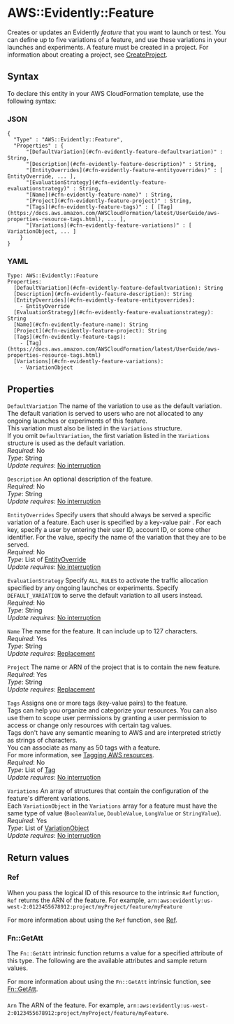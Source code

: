 # AWS::Evidently::Feature<a name="aws-resource-evidently-feature"></a>

Creates or updates an Evidently _feature_ that you want to launch or test\. You can define up to five variations of a feature, and use these variations in your launches and experiments\. A feature must be created in a project\. For information about creating a project, see [CreateProject](https://docs.aws.amazon.com/cloudwatchevidently/latest/APIReference/API_CreateProject.html)\.

## Syntax<a name="aws-resource-evidently-feature-syntax"></a>

To declare this entity in your AWS CloudFormation template, use the following syntax:

### JSON<a name="aws-resource-evidently-feature-syntax.json"></a>

```
{
  "Type" : "AWS::Evidently::Feature",
  "Properties" : {
      "[DefaultVariation](#cfn-evidently-feature-defaultvariation)" : String,
      "[Description](#cfn-evidently-feature-description)" : String,
      "[EntityOverrides](#cfn-evidently-feature-entityoverrides)" : [ EntityOverride, ... ],
      "[EvaluationStrategy](#cfn-evidently-feature-evaluationstrategy)" : String,
      "[Name](#cfn-evidently-feature-name)" : String,
      "[Project](#cfn-evidently-feature-project)" : String,
      "[Tags](#cfn-evidently-feature-tags)" : [ [Tag](https://docs.aws.amazon.com/AWSCloudFormation/latest/UserGuide/aws-properties-resource-tags.html), ... ],
      "[Variations](#cfn-evidently-feature-variations)" : [ VariationObject, ... ]
    }
}
```

### YAML<a name="aws-resource-evidently-feature-syntax.yaml"></a>

```
Type: AWS::Evidently::Feature
Properties:
  [DefaultVariation](#cfn-evidently-feature-defaultvariation): String
  [Description](#cfn-evidently-feature-description): String
  [EntityOverrides](#cfn-evidently-feature-entityoverrides):
    - EntityOverride
  [EvaluationStrategy](#cfn-evidently-feature-evaluationstrategy): String
  [Name](#cfn-evidently-feature-name): String
  [Project](#cfn-evidently-feature-project): String
  [Tags](#cfn-evidently-feature-tags):
    - [Tag](https://docs.aws.amazon.com/AWSCloudFormation/latest/UserGuide/aws-properties-resource-tags.html)
  [Variations](#cfn-evidently-feature-variations):
    - VariationObject
```

## Properties<a name="aws-resource-evidently-feature-properties"></a>

`DefaultVariation` <a name="cfn-evidently-feature-defaultvariation"></a>
The name of the variation to use as the default variation\. The default variation is served to users who are not allocated to any ongoing launches or experiments of this feature\.  
This variation must also be listed in the `Variations` structure\.  
If you omit `DefaultVariation`, the first variation listed in the `Variations` structure is used as the default variation\.  
_Required_: No  
_Type_: String  
_Update requires_: [No interruption](https://docs.aws.amazon.com/AWSCloudFormation/latest/UserGuide/using-cfn-updating-stacks-update-behaviors.html#update-no-interrupt)

`Description` <a name="cfn-evidently-feature-description"></a>
An optional description of the feature\.  
_Required_: No  
_Type_: String  
_Update requires_: [No interruption](https://docs.aws.amazon.com/AWSCloudFormation/latest/UserGuide/using-cfn-updating-stacks-update-behaviors.html#update-no-interrupt)

`EntityOverrides` <a name="cfn-evidently-feature-entityoverrides"></a>
Specify users that should always be served a specific variation of a feature\. Each user is specified by a key\-value pair \. For each key, specify a user by entering their user ID, account ID, or some other identifier\. For the value, specify the name of the variation that they are to be served\.  
_Required_: No  
_Type_: List of [EntityOverride](aws-properties-evidently-feature-entityoverride.md)  
_Update requires_: [No interruption](https://docs.aws.amazon.com/AWSCloudFormation/latest/UserGuide/using-cfn-updating-stacks-update-behaviors.html#update-no-interrupt)

`EvaluationStrategy` <a name="cfn-evidently-feature-evaluationstrategy"></a>
Specify `ALL_RULES` to activate the traffic allocation specified by any ongoing launches or experiments\. Specify `DEFAULT_VARIATION` to serve the default variation to all users instead\.  
_Required_: No  
_Type_: String  
_Update requires_: [No interruption](https://docs.aws.amazon.com/AWSCloudFormation/latest/UserGuide/using-cfn-updating-stacks-update-behaviors.html#update-no-interrupt)

`Name` <a name="cfn-evidently-feature-name"></a>
The name for the feature\. It can include up to 127 characters\.  
_Required_: Yes  
_Type_: String  
_Update requires_: [Replacement](https://docs.aws.amazon.com/AWSCloudFormation/latest/UserGuide/using-cfn-updating-stacks-update-behaviors.html#update-replacement)

`Project` <a name="cfn-evidently-feature-project"></a>
The name or ARN of the project that is to contain the new feature\.  
_Required_: Yes  
_Type_: String  
_Update requires_: [Replacement](https://docs.aws.amazon.com/AWSCloudFormation/latest/UserGuide/using-cfn-updating-stacks-update-behaviors.html#update-replacement)

`Tags` <a name="cfn-evidently-feature-tags"></a>
Assigns one or more tags \(key\-value pairs\) to the feature\.  
Tags can help you organize and categorize your resources\. You can also use them to scope user permissions by granting a user permission to access or change only resources with certain tag values\.  
Tags don't have any semantic meaning to AWS and are interpreted strictly as strings of characters\.  
You can associate as many as 50 tags with a feature\.  
For more information, see [Tagging AWS resources](https://docs.aws.amazon.com/general/latest/gr/aws_tagging.html)\.  
_Required_: No  
_Type_: List of [Tag](https://docs.aws.amazon.com/AWSCloudFormation/latest/UserGuide/aws-properties-resource-tags.html)  
_Update requires_: [No interruption](https://docs.aws.amazon.com/AWSCloudFormation/latest/UserGuide/using-cfn-updating-stacks-update-behaviors.html#update-no-interrupt)

`Variations` <a name="cfn-evidently-feature-variations"></a>
An array of structures that contain the configuration of the feature's different variations\.  
Each `VariationObject` in the `Variations` array for a feature must have the same type of value \(`BooleanValue`, `DoubleValue`, `LongValue` or `StringValue`\)\.  
_Required_: Yes  
_Type_: List of [VariationObject](aws-properties-evidently-feature-variationobject.md)  
_Update requires_: [No interruption](https://docs.aws.amazon.com/AWSCloudFormation/latest/UserGuide/using-cfn-updating-stacks-update-behaviors.html#update-no-interrupt)

## Return values<a name="aws-resource-evidently-feature-return-values"></a>

### Ref<a name="aws-resource-evidently-feature-return-values-ref"></a>

When you pass the logical ID of this resource to the intrinsic `Ref` function, `Ref` returns the ARN of the feature\. For example, `arn:aws:evidently:us-west-2:0123455678912:project/myProject/feature/myFeature`

For more information about using the `Ref` function, see [Ref](https://docs.aws.amazon.com/AWSCloudFormation/latest/UserGuide/intrinsic-function-reference-ref.html)\.

### Fn::GetAtt<a name="aws-resource-evidently-feature-return-values-fn--getatt"></a>

The `Fn::GetAtt` intrinsic function returns a value for a specified attribute of this type\. The following are the available attributes and sample return values\.

For more information about using the `Fn::GetAtt` intrinsic function, see [Fn::GetAtt](https://docs.aws.amazon.com/AWSCloudFormation/latest/UserGuide/intrinsic-function-reference-getatt.html)\.

#### <a name="aws-resource-evidently-feature-return-values-fn--getatt-fn--getatt"></a>

`Arn` <a name="Arn-fn::getatt"></a>
The ARN of the feature\. For example, `arn:aws:evidently:us-west-2:0123455678912:project/myProject/feature/myFeature`\.
